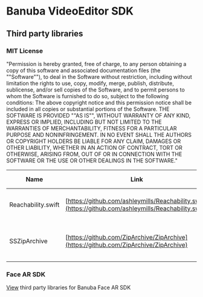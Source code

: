 # Banuba VideoEditor SDK
## Third party libraries

### **MIT License**

&quot;Permission is hereby granted, free of charge, to any person obtaining a copy of this software and associated documentation files (the &quot;&quot;Software&quot;&quot;), to deal in the Software without restriction, including without limitation the rights to use, copy, modify, merge, publish, distribute, sublicense, and/or sell copies of the Software, and to permit persons to whom the Software is furnished to do so, subject to the following conditions: The above copyright notice and this permission notice shall be included in all copies or substantial portions of the Software. THE SOFTWARE IS PROVIDED &quot;&quot;AS IS&quot;&quot;, WITHOUT WARRANTY OF ANY KIND, EXPRESS OR IMPLIED, INCLUDING BUT NOT LIMITED TO THE WARRANTIES OF MERCHANTABILITY, FITNESS FOR A PARTICULAR PURPOSE AND NONINFRINGEMENT. IN NO EVENT SHALL THE AUTHORS OR COPYRIGHT HOLDERS BE LIABLE FOR ANY CLAIM, DAMAGES OR OTHER LIABILITY, WHETHER IN AN ACTION OF CONTRACT, TORT OR OTHERWISE, ARISING FROM, OUT OF OR IN CONNECTION WITH THE SOFTWARE OR THE USE OR OTHER DEALINGS IN THE SOFTWARE.&quot;

| Name | Link | Copyright info |
| --- | --- | --- |
| Reachability.swift | [https://github.com/ashleymills/Reachability.swift](https://github.com/ashleymills/Reachability.swift) | Copyright (c) 2016 Ashley Mills |
| SSZipArchive | [https://github.com/ZipArchive/ZipArchive](https://github.com/ZipArchive/ZipArchive) | Copyright (c) 2010-2015, Sam Soffes |

### Face AR SDK
[View](https://docs.banuba.com/face-ar-sdk/overview/3rd_licenses) third party libraries for Banuba Face AR SDK

